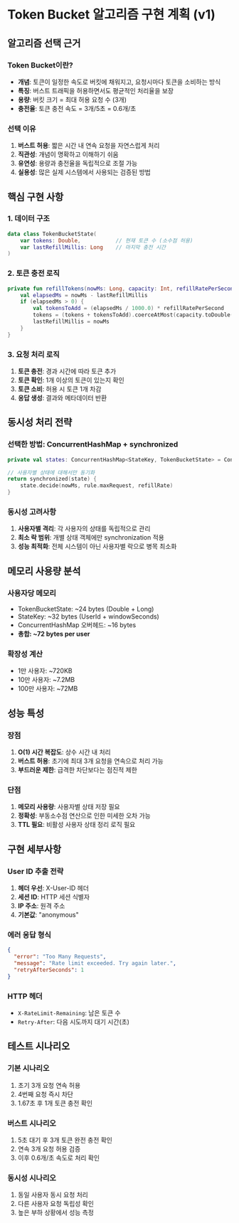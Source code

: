 # Token Bucket 알고리즘 구현 계획 (v1)

## 알고리즘 선택 근거

### Token Bucket이란?
- **개념**: 토큰이 일정한 속도로 버킷에 채워지고, 요청시마다 토큰을 소비하는 방식
- **특징**: 버스트 트래픽을 허용하면서도 평균적인 처리율을 보장
- **용량**: 버킷 크기 = 최대 허용 요청 수 (3개)
- **충전율**: 토큰 충전 속도 = 3개/5초 = 0.6개/초

### 선택 이유
1. **버스트 허용**: 짧은 시간 내 연속 요청을 자연스럽게 처리
2. **직관성**: 개념이 명확하고 이해하기 쉬움
3. **유연성**: 용량과 충전율을 독립적으로 조절 가능
4. **실용성**: 많은 실제 시스템에서 사용되는 검증된 방법

## 핵심 구현 사항

### 1. 데이터 구조
```kotlin
data class TokenBucketState(
    var tokens: Double,           // 현재 토큰 수 (소수점 허용)
    var lastRefillMillis: Long    // 마지막 충전 시간
)
```

### 2. 토큰 충전 로직
```kotlin
private fun refillTokens(nowMs: Long, capacity: Int, refillRatePerSecond: Double) {
    val elapsedMs = nowMs - lastRefillMillis
    if (elapsedMs > 0) {
        val tokensToAdd = (elapsedMs / 1000.0) * refillRatePerSecond
        tokens = (tokens + tokensToAdd).coerceAtMost(capacity.toDouble())
        lastRefillMillis = nowMs
    }
}
```

### 3. 요청 처리 로직
1. **토큰 충전**: 경과 시간에 따라 토큰 추가
2. **토큰 확인**: 1개 이상의 토큰이 있는지 확인
3. **토큰 소비**: 허용 시 토큰 1개 차감
4. **응답 생성**: 결과와 메타데이터 반환

## 동시성 처리 전략

### 선택한 방법: ConcurrentHashMap + synchronized
```kotlin
private val states: ConcurrentHashMap<StateKey, TokenBucketState> = ConcurrentHashMap()

// 사용자별 상태에 대해서만 동기화
return synchronized(state) {
    state.decide(nowMs, rule.maxRequest, refillRate)
}
```

### 동시성 고려사항
1. **사용자별 격리**: 각 사용자의 상태를 독립적으로 관리
2. **최소 락 범위**: 개별 상태 객체에만 synchronization 적용
3. **성능 최적화**: 전체 시스템이 아닌 사용자별 락으로 병목 최소화

## 메모리 사용량 분석

### 사용자당 메모리
- TokenBucketState: ~24 bytes (Double + Long)
- StateKey: ~32 bytes (UserId + windowSeconds)
- ConcurrentHashMap 오버헤드: ~16 bytes
- **총합: ~72 bytes per user**

### 확장성 계산
- 1만 사용자: ~720KB
- 10만 사용자: ~7.2MB
- 100만 사용자: ~72MB

## 성능 특성

### 장점
1. **O(1) 시간 복잡도**: 상수 시간 내 처리
2. **버스트 허용**: 초기에 최대 3개 요청을 연속으로 처리 가능
3. **부드러운 제한**: 급격한 차단보다는 점진적 제한

### 단점
1. **메모리 사용량**: 사용자별 상태 저장 필요
2. **정확성**: 부동소수점 연산으로 인한 미세한 오차 가능
3. **TTL 필요**: 비활성 사용자 상태 정리 로직 필요

## 구현 세부사항

### User ID 추출 전략
1. **헤더 우선**: X-User-ID 헤더
2. **세션 ID**: HTTP 세션 식별자
3. **IP 주소**: 원격 주소
4. **기본값**: "anonymous"

### 에러 응답 형식
```json
{
  "error": "Too Many Requests",
  "message": "Rate limit exceeded. Try again later.",
  "retryAfterSeconds": 1
}
```

### HTTP 헤더
- `X-RateLimit-Remaining`: 남은 토큰 수
- `Retry-After`: 다음 시도까지 대기 시간(초)

## 테스트 시나리오

### 기본 시나리오
1. 초기 3개 요청 연속 허용
2. 4번째 요청 즉시 차단
3. 1.67초 후 1개 토큰 충전 확인

### 버스트 시나리오
1. 5초 대기 후 3개 토큰 완전 충전 확인
2. 연속 3개 요청 허용 검증
3. 이후 0.6개/초 속도로 처리 확인

### 동시성 시나리오
1. 동일 사용자 동시 요청 처리
2. 다른 사용자 요청 독립성 확인
3. 높은 부하 상황에서 성능 측정